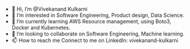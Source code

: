 - 👋 Hi, I’m @Vivekanand Kulkarni
- 👀 I’m interested in Software Engineering, Product design, Data Science.
- 🌱 I’m currently learning AWS Resource management, using Boto3, Docker and Kubernetes. 
- 💞️ I’m looking to collaborate on Software Engineering, Machine learning.
- 📫 How to reach me 
Connect to me on LinkedIn: vivekanand-kulkarni


<!---
Viveniac/Viveniac is a ✨ special ✨ repository because its `README.md` (this file) appears on your GitHub profile.
You can click the Preview link to take a look at your changes.
--->
